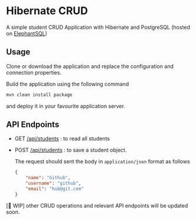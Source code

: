 # Hibernate CRUD

A simple student CRUD Application with Hibernate and PostgreSQL (hosted on [ElephantSQL](https://www.elephantsql.com/))

## Usage

Clone or download the application and replace the configuration and connection properties.

Build the application using the following command

```bash
mvn clean install package
```

and deploy it in your favourite application server.

## API Endpoints

-   GET [/api/students](http://localhost:8080/hibernate/api/students) : to read all students
-   POST [/api/students](http://localhost:8080/hibernate/api/students) : to save a student object.

    The request should sent the body in `application/json` format as follows

    ```json
    {
        "name": "Github",
        "username": "github",
        "email": "hub@git.com"
    }
    ```

[:construction: WIP] other CRUD operations and relevant API endpoints will be updated soon.
